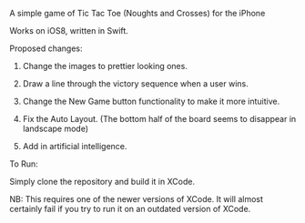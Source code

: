 A simple game of Tic Tac Toe (Noughts and Crosses) for the iPhone

Works on iOS8, written in Swift.

Proposed changes:

1. Change the images to prettier looking ones.

2. Draw a line through the victory sequence when a user wins.

3. Change the New Game button functionality to make it more intuitive.

4. Fix the Auto Layout. (The bottom half of the board seems to disappear in landscape mode)

5. Add in artificial intelligence.

To Run:

Simply clone the repository and build it in XCode.

NB: This requires one of the newer versions of XCode. It will almost certainly fail if you try to run it on an outdated version
of XCode.
